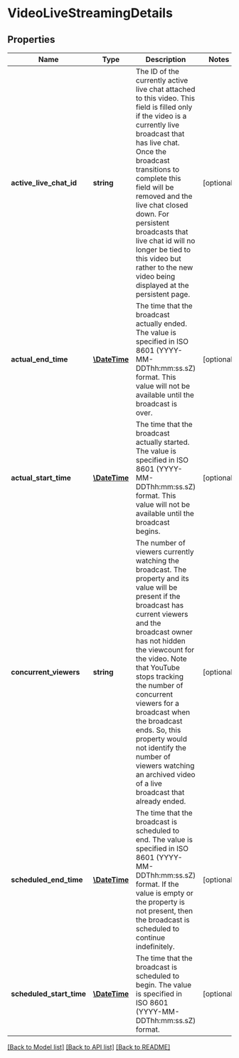 # VideoLiveStreamingDetails

## Properties
Name | Type | Description | Notes
------------ | ------------- | ------------- | -------------
**active_live_chat_id** | **string** | The ID of the currently active live chat attached to this video. This field is filled only if the video is a currently live broadcast that has live chat. Once the broadcast transitions to complete this field will be removed and the live chat closed down. For persistent broadcasts that live chat id will no longer be tied to this video but rather to the new video being displayed at the persistent page. | [optional] 
**actual_end_time** | [**\DateTime**](\DateTime.md) | The time that the broadcast actually ended. The value is specified in ISO 8601 (YYYY-MM-DDThh:mm:ss.sZ) format. This value will not be available until the broadcast is over. | [optional] 
**actual_start_time** | [**\DateTime**](\DateTime.md) | The time that the broadcast actually started. The value is specified in ISO 8601 (YYYY-MM-DDThh:mm:ss.sZ) format. This value will not be available until the broadcast begins. | [optional] 
**concurrent_viewers** | **string** | The number of viewers currently watching the broadcast. The property and its value will be present if the broadcast has current viewers and the broadcast owner has not hidden the viewcount for the video. Note that YouTube stops tracking the number of concurrent viewers for a broadcast when the broadcast ends. So, this property would not identify the number of viewers watching an archived video of a live broadcast that already ended. | [optional] 
**scheduled_end_time** | [**\DateTime**](\DateTime.md) | The time that the broadcast is scheduled to end. The value is specified in ISO 8601 (YYYY-MM-DDThh:mm:ss.sZ) format. If the value is empty or the property is not present, then the broadcast is scheduled to continue indefinitely. | [optional] 
**scheduled_start_time** | [**\DateTime**](\DateTime.md) | The time that the broadcast is scheduled to begin. The value is specified in ISO 8601 (YYYY-MM-DDThh:mm:ss.sZ) format. | [optional] 

[[Back to Model list]](../README.md#documentation-for-models) [[Back to API list]](../README.md#documentation-for-api-endpoints) [[Back to README]](../README.md)



